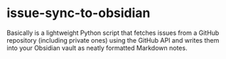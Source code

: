 # issue-sync-to-obsidian
Basically is a lightweight Python script that fetches issues from a GitHub repository (including private ones) using the GitHub API and writes them into your Obsidian vault as neatly formatted Markdown notes.
